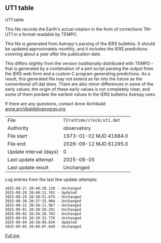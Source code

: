
## UT1 table

UT1 table

This file records the Earth's actual rotation in the form of
corrections TAI-UT1 in a format readable by TEMPO.

This file is generated from Astropy's parsing of the IERS
bulletins. It should be updated approximately monthly, and it
includes the IERS predictions covering about a year after the
publication date.

This differs slightly from the version traditionally distributed
with TEMPO - that is generated by a combination of a perl script
parsing the output from the IERS web form and a custom C program
generating predictions. As a result, this generated file may not
extend as far into the future as the conventional ut1.dat does.
There are also minor differences in some of the early values; the
origin of these early values is not completely clear, and some of
them predate the earliest values in the IERS bulletins Astropy uses.

If there are any questions, contact Anne Archibald
<anne.archibald@nanograv.org>.

|     |     |
|:--- |:--- |
| File | `T2runtime/clock/ut1.dat` |
| Authority | observatory |
| File start | 1973-01-02 MJD 41684.0 |
| File end | 2026-09-12 MJD 61295.0 |
| Update interval (days) | 0 |
| Last update attempt | 2025-09-05 |
| Last update result | Unchanged |

Log entries from the last few update attempts:
```
2025-08-27 20:40:39.120 - Unchanged
2025-08-28 20:40:12.701 - Updated
2025-08-29 20:38:51.674 - Unchanged
2025-08-30 20:37:15.904 - Unchanged
2025-08-31 20:38:11.967 - Unchanged
2025-09-01 20:38:50.291 - Unchanged
2025-09-02 20:36:20.783 - Unchanged
2025-09-03 20:39:32.776 - Unchanged
2025-09-04 20:38:09.834 - Updated
2025-09-05 20:40:07.640 - Unchanged
```
[Full log](https://raw.githubusercontent.com/ipta/pulsar-clock-corrections/main/log/T2runtime/clock/ut1.dat.log)
